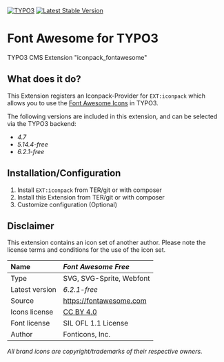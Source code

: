 [![TYPO3](https://img.shields.io/badge/TYPO3-iconpack-%23f49700?style=for-the-badge)](https://extensions.typo3.org/extension/iconpack/)
[![Latest Stable Version](https://img.shields.io/packagist/v/quellenform/t3x-iconpack-fontawesome?style=for-the-badge)](https://packagist.org/packages/quellenform/t3x-iconpack-fontawesome)

# Font Awesome for TYPO3

TYPO3 CMS Extension "iconpack_fontawesome"


## What does it do?

This Extension registers an Iconpack-Provider for `EXT:iconpack` which allows you to use the [Font Awesome Icons](https://fontawesome.com) in TYPO3.

The following versions are included in this extension, and can be selected via the TYPO3 backend:
- *4.7*
- *5.14.4-free*
- *6.2.1-free*


## Installation/Configuration

1. Install `EXT:iconpack` from TER/git or with composer
2. Install this Extension from TER/git or with composer
3. Customize configuration (Optional)


## Disclaimer

This extension contains an icon set of another author. Please note the license terms and conditions for the use of the icon set.

| Name           | *Font Awesome Free*                                       |
| :------------- | :-------------------------------------------------------- |
| Type           | SVG, SVG-Sprite, Webfont                                  |
| Latest version | *6.2.1-free*                                              |
| Source         | https://fontawesome.com                                   |
| Icons license  | [CC BY 4.0](https://creativecommons.org/licenses/by/4.0/) |
| Font license   | SIL OFL 1.1 License                                       |
| Author         | Fonticons, Inc.                                           |

*All brand icons are copyright/trademarks of their respective owners.*
